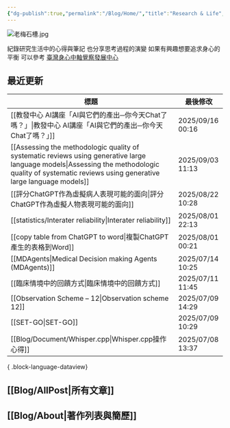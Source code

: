 ```yaml
---
{"dg-publish":true,"permalink":"/Blog/Home/","title":"Research & Life","contentClasses":"cards","tags":["blog","gardenEntry"],"created":"2023-02-16T00:00:00.000Z","updated":"2024-05-17T10:41"}
---
```



![老梅石槽.jpg](/img/user/Blog/images/%E8%80%81%E6%A2%85%E7%9F%B3%E6%A7%BD.jpg)

紀錄研究生活中的心得與筆記
也分享思考過程的演變
如果有興趣想要追求身心的平衡
可以參考 [臺灣身心中軸覺察發展中心](https://bmaa.tw)

## 最近更新

| 標題                                                                                                                                                                                                      | 最後修改              |
| ------------------------------------------------------------------------------------------------------------------------------------------------------------------------------------------------------- | ----------------- |
| [[教發中心 AI講座「AI與它們的產出─你今天Chat了嗎？」\|教發中心 AI講座「AI與它們的產出─你今天Chat了嗎？」]]                                                                                                                                   | 2025/09/16  00:16 |
| [[Assessing the methodologic quality of systematic reviews using generative large language models\|Assessing the methodologic quality of systematic reviews using generative large language models]] | 2025/09/03  11:13 |
| [[評分ChatGPT作為虛擬病人表現可能的面向\|評分ChatGPT作為虛擬人物表現可能的面向]]                                                                                                                                                   | 2025/08/22  10:28 |
| [[statistics/Interater reliability\|Interater reliability]]                                                                                                                                          | 2025/08/01  22:13 |
| [[copy table from ChatGPT to word\|複製ChatGPT產生的表格到Word]]                                                                                                                                             | 2025/08/01  00:21 |
| [[MDAgents\|Medical Decision making Agents (MDAgents)]]                                                                                                                                              | 2025/07/14  10:25 |
| [[臨床情境中的回饋方式\|臨床情境中的回饋方式]]                                                                                                                                                                           | 2025/07/11  11:45 |
| [[Observation Scheme – 12\|Observation scheme 12]]                                                                                                                                                   | 2025/07/09  14:29 |
| [[SET-GO\|SET-GO]]                                                                                                                                                                                   | 2025/07/09  10:29 |
| [[Blog/Document/Whisper.cpp\|Whisper.cpp操作心得]]                                                                                                                                                       | 2025/07/08  13:37 |

{ .block-language-dataview}

## [[Blog/AllPost\|所有文章]]

## [[Blog/About\|著作列表與簡歷]]
